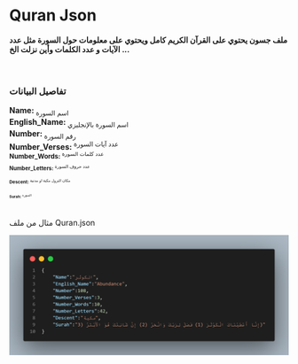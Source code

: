 # Quran Json 

<b>ملف جسون يحتوي على القرآن الكريم كامل ويحتوي على معلومات حول السورة مثل عدد الآيات و عدد الكلمات وأين نزلت الخ ... </b><br>
<br><br>

### تفاصيل البيانات

<b>Name: </b><sub>اسم السورة</sub><br>
<b>English_Name: </b><sub>اسم السورة بالإنجليزي</sub><br>
<b>Number: </b><sub>رقم السورة</sub><br>
<b>Number_Verses: </b><sup>عدد آيات السورة</sub><br>
<b>Number_Words: </b><sup>عدد كلمات السورة</sub><br>
<b>Number_Letters: </b><sup>عدد حروف السورة</sub><br>
<b>Descent: </b><sup>مكان النزول مكية او مدنية</sub><br>
<b>Surah: </b><sup>السورة</sup><br>

مثال من ملف Quran.json

<div align="center">
    <img src="/Github/Quran.png" alt="Quran json">
    <br>
</div>